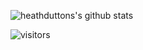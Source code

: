 ![heathduttons's github stats](https://github-readme-stats.vercel.app/api?username=heathdutton)

![visitors](https://visitor-badge.glitch.me/badge?page_id=page.id)
